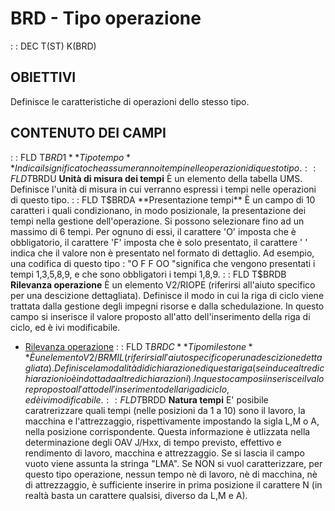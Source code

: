 # BRD - Tipo operazione
 :  : DEC T(ST) K(BRD)
## OBIETTIVI
Definisce le caratteristiche di operazioni dello stesso tipo.
## CONTENUTO DEI CAMPI
 :  : FLD T$BRD1 **Tipo tempo**
Indica il significato che assumeranno i tempi nelle operazioni di questo tipo.
 :  : FLD T$BRDU **Unità di misura dei tempi**
È un elemento della tabella UMS. Definisce l'unità di misura in cui verranno espressi i tempi nelle operazioni di questo tipo.
 :  : FLD T$BRDA **Presentazione tempi**
È un campo di 10 caratteri i quali condizionano, in modo posizionale, la presentazione dei tempi nella gestione dell'operazione. Si possono selezionare fino ad un massimo di 6 tempi. Per ognuno di essi, il carattere 'O' imposta che è obbligatorio, il carattere 'F' imposta che è solo presentato, il carattere ' ' indica che il valore non è presentato nel formato di dettaglio.
Ad esempio, una codifica di questo tipo :  "O F F  OO "significa che vengono presentati i tempi 1,3,5,8,9, e che sono obbligatori i tempi 1,8,9.
 :  : FLD T$BRDB **Rilevanza operazione**
È un elemento V2/RIOPE (riferirsi all'aiuto specifico per una descizione dettagliata). Definisce il modo in cui la riga di ciclo viene trattata dalla gestione degli impegni risorse e dalla schedulazione. In questo campo si inserisce il valore proposto all'atto dell'inserimento della riga di ciclo, ed è ivi modificabile.
- [Rilevanza operazione](Sorgenti/MB/DOC_OGG/V2_RIOPE)
 :  : FLD T$BRDC **Tipo milestone**
È un elemento V2/BRMIL (riferirsi all'aiuto specifico per una descizione dettagliata). Definisce la modalità di dichiarazione di questa riga (se induce altre dichiarazioni o è indotta da altre dichiarazioni).
In questo campo si inserisce il valore proposto all'atto dell'inserimento della riga di ciclo, ed è ivi modificabile.
 :  : FLD T$BRDD **Natura tempi**
E' posibile caratrerizzare quali tempi (nelle posizioni da 1 a 10) sono il lavoro, la macchina e l'attrezzaggio, rispettivamente impostando la sigla L,M o A, nella posizione corrispondente.
Questa informazione è utlizzata nella determinazione degli OAV J/Hxx, di tempo previsto, effettivo e rendimento di lavoro, macchina e attrezzaggio.
Se si lascia il campo vuoto viene assunta la stringa "LMA".
Se NON si vuol caratterizzare, per questo tipo operazione, nessun tempo nè di lavoro, nè di macchina, nè di attrezzaggio, è sufficiente inserire in prima posizione il carattere N (in realtà basta un carattere qualsisi, diverso da L,M e A).
